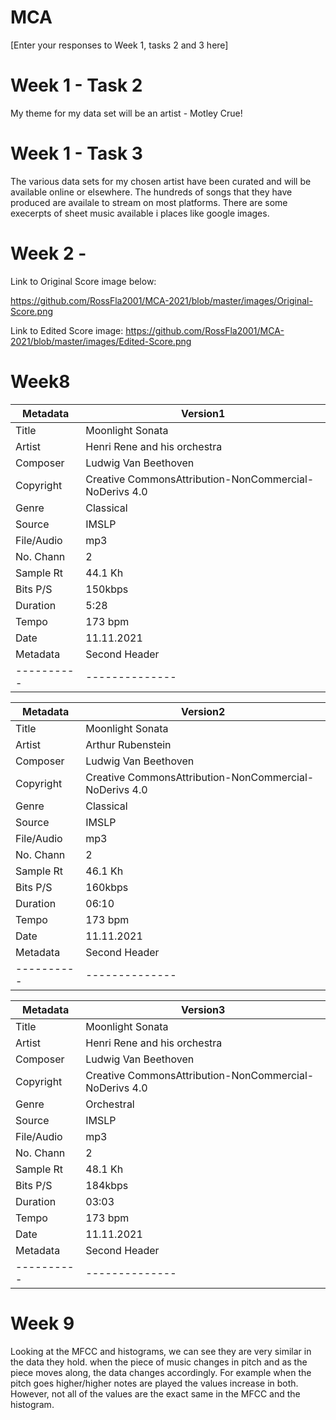 # MCA
\[Enter your responses to Week 1, tasks 2 and 3 here\]

# Week 1 - Task 2
My theme for my data set will be an artist - Motley Crue!

# Week 1 - Task 3

The various data sets for my chosen artist have been curated and will be available online or elsewhere.  The hundreds of songs that they have produced are availale to stream on most platforms.  There are some execerpts of sheet music available i places like google images. 


# Week 2 -

Link to Original Score image below:


https://github.com/RossFla2001/MCA-2021/blob/master/images/Original-Score.png

Link to Edited Score image:
https://github.com/RossFla2001/MCA-2021/blob/master/images/Edited-Score.png






# Week8
              
| Metadata | Version1|               
|----------|--------------|
| Title    | Moonlight Sonata|
| Artist   |Henri Rene and his orchestra|
| Composer | Ludwig Van Beethoven|
| Copyright|Creative CommonsAttribution-NonCommercial-NoDerivs 4.0| 
| Genre    | Classical|
| Source   | IMSLP|
|File/Audio| mp3|
| No. Chann| 2|
| Sample Rt| 44.1 Kh|
| Bits P/S | 150kbps|
| Duration | 5:28|
| Tempo    | 173 bpm|
| Date     | 11.11.2021|
| Metadata | Second Header|               
|----------|--------------|



              
| Metadata | Version2|               
|----------|--------------|
| Title    | Moonlight Sonata|
| Artist   |Arthur Rubenstein|
| Composer | Ludwig Van Beethoven|
| Copyright|Creative CommonsAttribution-NonCommercial-NoDerivs 4.0| 
| Genre    | Classical|
| Source   | IMSLP|
|File/Audio| mp3|
| No. Chann| 2|
| Sample Rt| 46.1 Kh|
| Bits P/S | 160kbps|
| Duration | 06:10|
| Tempo    | 173 bpm|
| Date     | 11.11.2021|
| Metadata | Second Header|               
|----------|--------------|




| Metadata | Version3|               
|----------|--------------|
| Title    | Moonlight Sonata|
| Artist   |Henri Rene and his orchestra|
| Composer | Ludwig Van Beethoven|
| Copyright|Creative CommonsAttribution-NonCommercial-NoDerivs 4.0| 
| Genre    | Orchestral|
| Source   | IMSLP|
|File/Audio| mp3|
| No. Chann| 2|
| Sample Rt| 48.1 Kh|
| Bits P/S | 184kbps|
| Duration | 03:03|
| Tempo    | 173 bpm|
| Date     | 11.11.2021|
| Metadata | Second Header|               
|----------|--------------|



# Week 9 
Looking at the MFCC and histograms, we can see they are very similar in the data they hold.  when the piece of music changes in pitch and as the piece moves along, the data changes accordingly.  For example when the pitch goes higher/higher notes are played the values increase in both.  However, not all of the values are the exact same in the MFCC and the histogram.  















